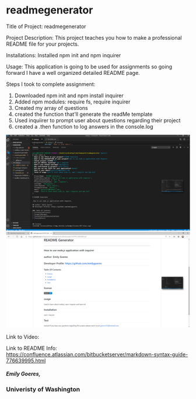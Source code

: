 # readmegenerator
Title of Project:
readmegenerator

Project Description:
This project teaches you how to make a professional README file for your projects.


Installations:
Installed npm init and npm inquirer

Usage:
This application is going to be used for assignments so going forward I have a well organized detailed README page.

Steps I took to complete assignment:
1. Downloaded npm init and npm install inquirer
2. Added npm modules: require fs, require inquirer
3. Created my array of questions
4. created the function that'll generate the readMe template
5. Used inquiirer to prompt user about questions regarding their project
6. created a .then function to log answers in the console.log 

<!-- ![README Generator](https://github.com/emilygoeres/readmegenerator/blob/master/readme.PNG)  -->

![README Generator](https://github.com/emilygoeres/readmegenerator/blob/master/readme.PNG)
![README Generator](https://github.com/emilygoeres/readmegenerator/blob/master/readme1.PNG)

Link to Video:

Link to README Info:
https://confluence.atlassian.com/bitbucketserver/markdown-syntax-guide-776639995.html

##### Emily Goeres, 
### Univeristy of Washington